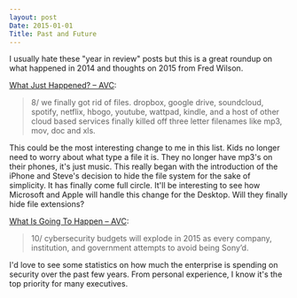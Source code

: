 ```yaml
---
layout: post
Date: 2015-01-01
Title: Past and Future
---
```

I usually hate these "year in review" posts but this is a great roundup on what happened in 2014 and thoughts on 2015 from Fred Wilson.

[What Just Happened? – AVC](http://avc.com/2014/12/what-just-happened/):

>8/ we finally got rid of files. dropbox, google drive, soundcloud, spotify, netflix, hbogo, youtube, wattpad, kindle, and a host of other cloud based services finally killed off three letter filenames like mp3, mov, doc and xls.

This could be the most interesting change to me in this list. Kids no longer need to worry about what type a file it is. They no longer have mp3's on their phones, it's just music. This really began with the introduction of the iPhone and Steve's decision to hide the file system for the sake of simplicity. It has finally come full circle. It'll be interesting to see how Microsoft and Apple will handle this change for the Desktop. Will they finally hide file extensions?


[What Is Going To Happen – AVC](http://avc.com/2015/01/what-is-going-to-happen/):

>10/ cybersecurity budgets will explode in 2015 as every company, institution, and government attempts to avoid being Sony’d. 

I'd love to see some statistics on how much the enterprise is spending on security over the past few years. From personal experience, I know it's the top priority for many executives. 
